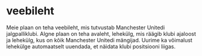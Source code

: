 # veebileht
Meie plaan on teha veebileht, mis tutvustab Manchester Unitedi jalgpalliklubi. 
Algne plaan on teha avaleht, lehekülg, mis räägib klubi ajaloost ja lehekülg, kus on kõik Manchester Unitedi mängijad. Uurime ka võimalust lehekülge automaatselt uuendada, et näidata klubi positsiooni liigas.
